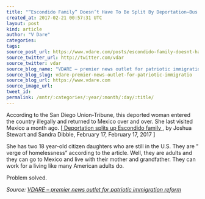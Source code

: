 ```yaml
---
title: "“Escondido Family” Doesn’t Have To Be Split By Deportation–Bus Tickets Are Cheap!"
created_at: 2017-02-21 00:57:31 UTC
layout: post
kind: article
author: "V Dare"
categories: 
tags: 
source_post_url: https://www.vdare.com/posts/escondido-family-doesnt-have-to-be-split-by-deportation-bus-tickets-are-cheap
source_twitter_url: http://twitter.com/vdar
source_twitter: vdar
source_blog_name: "VDARE – premier news outlet for patriotic immigration reform"
source_blog_slug: vdare-premier-news-outlet-for-patriotic-immigratio
source_blog_url: https://www.vdare.com
source_image_url: 
tweet_id:
permalink: /mntr/:categories/:year/:month/:day/:title/
---
```

<div class="pf-content"><p>According to the San Diego Union-Tribune, this deported woman entered the country illegally and returned to Mexico over and over. She last visited Mexico a month ago. [<a href="http://www.sandiegouniontribune.com/news/politics/sd-me-deported-mom-20170217-story.html"> Deportation splits up Escondido family </a>, by Joshua Stewart and Sandra Dibble, February 17, February 17, 2017 ]</p><!-- TAG START { player: "7518-804336-VDare - Outstream - Rev", owner: "ONE Video by AOL", for: "ONE Video by AOL" - BEINJS } --><div id="57966237cc52c74a5e1363c4" class="vdb_player vdb_57966237cc52c74a5e1363c456bcd17ce4b018167fea5539">    <script type="text/javascript" src="//delivery.vidible.tv/jsonp/pid=57966237cc52c74a5e1363c4/56bcd17ce4b018167fea5539_bein.js"></script></div><!-- TAG END { date: 07/25/16 } -->
<p>She has two 18 year-old citizen daughters who are still in the U.S.  They are &#8221; verge of homelessness&#8221; according to the article. Well, they are adults and they can go to Mexico and live with their mother and grandfather. They can work for a living like many American adults do. </p>
<p>Problem solved.</p>
</div><div class="">
    <i>Source: <a href="https://www.vdare.com">VDARE – premier news outlet for patriotic immigration reform</a></i>
</div>
